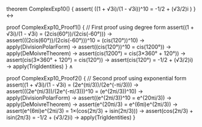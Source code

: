theorem ComplexExp10() {
  assert(
    ((1 + √3i)/(1 - √3i))^10 = -1/2 + (√3/2)i
  )
} ↔

proof ComplexExp10_Proof1() {
  // First proof using degree form
  assert((1 + √3i)/(1 - √3i) = (2cis(60°))/(2cis(-60°))) →
  assert(((2cis(60°))/(2cis(-60°)))^10 = (cis(120°))^10) →
  apply(DivisionPolarForm) →
  assert((cis(120°))^10 = cis(1200°)) →
  apply(DeMoivreTheorem) →
  assert(cis(1200°) = cis(3×360° + 120°)) →
  assert(cis(3×360° + 120°) = cis(120°)) →
  assert(cis(120°) = -1/2 + (√3/2)i) →
  apply(TrigIdentities)
} ∧

proof ComplexExp10_Proof2() {
  // Second proof using exponential form
  assert((1 + √3i)/(1 - √3i) = (2e^(πi/3))/(2e^(-πi/3))) →
  assert(((2e^(πi/3))/(2e^(-πi/3)))^10 = (e^(2πi/3))^10) →
  apply(DivisionPolarForm) →
  assert((e^(2πi/3))^10 = e^(20πi/3)) →
  apply(DeMoivreTheorem) →
  assert(e^(20πi/3) = e^(6πi)e^(2πi/3)) →
  assert(e^(6πi)e^(2πi/3) = 1×(cos(2π/3) + isin(2π/3))) →
  assert(cos(2π/3) + isin(2π/3) = -1/2 + (√3/2)i) →
  apply(TrigIdentities)
}